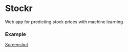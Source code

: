 # Stockr
Web app for predicting stock prices with machine learning
### Example
[Screenshot](https://jshstw.github.io/images/capture.jpg)
